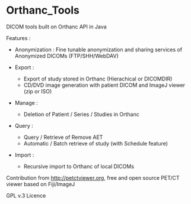 # Orthanc_Tools
DICOM tools built on Orthanc API in Java

Features : 

- Anonymization : Fine tunable anonymization and sharing services of Anonymized DICOMs (FTP/SHH/WebDAV)

- Export : 
   - Export of study stored in Orthanc (Hierachical or DICOMDIR)
   - CD/DVD image generation with patient DICOM and ImageJ viewer (zip or ISO)
   
 - Manage : 
   - Deletion of Patient / Series / Studies in Orthanc
   
 - Query : 
   - Query / Retrieve of Remove AET
   - Automatic / Batch retrieve of study (with Schedule feature)
   
 - Import :
   - Recursive import to Orthanc of local DICOMs
   
 Contribution from http://petctviewer.org, free and open source PET/CT viewer based on Fiji/ImageJ
 
 GPL v.3 Licence
 
